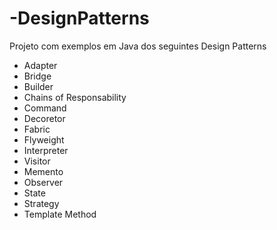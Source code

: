 # -DesignPatterns

Projeto com exemplos em Java dos seguintes Design Patterns
* Adapter
* Bridge
* Builder
* Chains of Responsability
* Command
* Decoretor
* Fabric
* Flyweight
* Interpreter
* Visitor
* Memento
* Observer
* State
* Strategy
* Template Method
